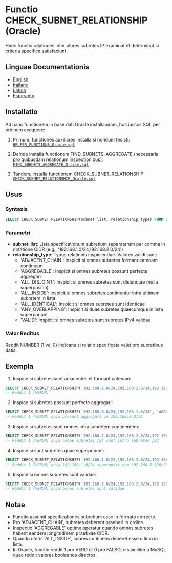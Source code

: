 # Functio CHECK_SUBNET_RELATIONSHIP (Oracle)

Haec functio relationes inter plures subretes IP examinat et determinat si criteria specifica satisfaciunt.

## Linguae Documentationis

- [English](./CHECK_SUBNET_RELATIONSHIP_Oracle.en.md)
- [Italiano](./CHECK_SUBNET_RELATIONSHIP_Oracle.it.md)
- [Latina](./CHECK_SUBNET_RELATIONSHIP_Oracle.la.md)
- [Esperanto](./CHECK_SUBNET_RELATIONSHIP_Oracle.eo.md)

## Installatio

Ad hanc functionem in base dati Oracle installandam, hos iussos SQL per ordinem exequere:

1. Primum, functiones auxiliares installa si nondum fecisti:
[`HELPER_FUNCTIONS_Oracle.sql`](./sql/HELPER_FUNCTIONS_Oracle.sql)

2. Deinde installa functionem FIND_SUBNETS_AGGREGATE (necessaria pro quibusdam relationum inspectionibus):
[`FIND_SUBNETS_AGGREGATE_Oracle.sql`](./sql/FIND_SUBNETS_AGGREGATE_Oracle.sql)

3. Tandem, installa functionem CHECK_SUBNET_RELATIONSHIP:
[`CHECK_SUBNET_RELATIONSHIP_Oracle.sql`](./sql/CHECK_SUBNET_RELATIONSHIP_Oracle.sql)

## Usus

### Syntaxis

```sql
SELECT CHECK_SUBNET_RELATIONSHIP(subnet_list, relationship_type) FROM DUAL;
```

### Parametri

- **subnet_list**: Lista specificationum subretium separatarum per comma in notatione CIDR (e.g., '192.168.1.0/24,192.168.2.0/24')
- **relationship_type**: Typus relationis inspiciendae. Valores validi sunt:
  - 'ADJACENT_CHAIN': Inspicit si omnes subretes formant catenam continuam
  - 'AGGREGABLE': Inspicit si omnes subretes possunt perfecte aggregari
  - 'ALL_DISJOINT': Inspicit si omnes subretes sunt disiunctae (nulla superpositio)
  - 'ALL_INSIDE': Inspicit si omnes subretes continentur intra ultimam subretem in lista
  - 'ALL_IDENTICAL': Inspicit si omnes subretes sunt identicae
  - 'ANY_OVERLAPPING': Inspicit si duae subretes quaecumque in lista superponunt
  - 'VALID': Inspicit si omnes subretes sunt subretes IPv4 validae

### Valor Reditus

Reddit NUMBER (1 vel 0) indicans si relatio specificata valet pro subretibus datis.

## Exempla

1. Inspice si subretes sunt adiacentes et formant catenam:
```sql
SELECT CHECK_SUBNET_RELATIONSHIP('192.168.1.0/24,192.168.2.0/24,192.168.3.0/24', 'ADJACENT_CHAIN') FROM DUAL;
-- Reddit 1 (VERUM)
```

2. Inspice si subretes possunt perfecte aggregari:
```sql
SELECT CHECK_SUBNET_RELATIONSHIP('192.168.0.0/24,192.168.1.0/24', 'AGGREGABLE') FROM DUAL;
-- Reddit 1 (VERUM) quia possunt aggregari in 192.168.0.0/23
```

3. Inspice si subretes sunt omnes intra subretem continentem:
```sql
SELECT CHECK_SUBNET_RELATIONSHIP('192.168.1.0/24,192.168.2.0/24,192.168.0.0/22', 'ALL_INSIDE') FROM DUAL;
-- Reddit 1 (VERUM) quia ambae subretes /24 sunt intra subretem /22
```

4. Inspice si sunt subretes quae superponunt:
```sql
SELECT CHECK_SUBNET_RELATIONSHIP('192.168.1.0/24,192.168.2.0/24,192.168.1.128/25', 'ANY_OVERLAPPING') FROM DUAL;
-- Reddit 1 (VERUM) quia 192.168.1.0/24 superponit cum 192.168.1.128/25
```

5. Inspice si omnes subretes sunt validae:
```sql
SELECT CHECK_SUBNET_RELATIONSHIP('192.168.1.0/24,192.168.2.0/24,192.168.3.0/24', 'VALID') FROM DUAL;
-- Reddit 1 (VERUM) quia omnes subretes sunt validae
```

## Notae

- Functio assumit specificationes subretium esse in formato correcto.
- Pro 'ADJACENT_CHAIN', subretes deberent praeberi in ordine.
- Inspectio 'AGGREGABLE' optime operatur quando omnes subretes habent eandem longitudinem praefixae CIDR.
- Quando uteris 'ALL_INSIDE', subres continens deberet esse ultima in lista.
- In Oracle, functio reddit 1 pro VERO et 0 pro FALSO, dissimiliter a MySQL quae reddit valores booleanos directos.
